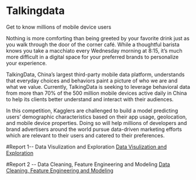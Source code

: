 # Talkingdata

Get to know millions of mobile device users



Nothing is more comforting than being greeted by your favorite drink just as you walk through the door of the corner café. While a thoughtful barista knows you take a macchiato every Wednesday morning at 8:15, it’s much more difficult in a digital space for your preferred brands to personalize your experience.

TalkingData, China’s largest third-party mobile data platform, understands that everyday choices and behaviors paint a picture of who we are and what we value. Currently, TalkingData is seeking to leverage behavioral data from more than 70% of the 500 million mobile devices active daily in China to help its clients better understand and interact with their audiences.

In this competition, Kagglers are challenged to build a model predicting users’ demographic characteristics based on their app usage, geolocation, and mobile device properties. Doing so will help millions of developers and brand advertisers around the world pursue data-driven marketing efforts which are relevant to their users and catered to their preferences.

#Report 1-- Data Visulization and Exploration
[Data Visulization and Exploration](https://cdn.rawgit.com/nareshv00/Talkingdata/master/EDA_Talkingdata%23Report1.html)


#Report 2 -- Data Cleaning, Feature Engineering and Modeling
[Data Cleaning, Feature Engineering and Modeling](https://cdn.rawgit.com/nareshv00/Talkingdata/master/DataCleaningAndModeling%23Report2.html)
